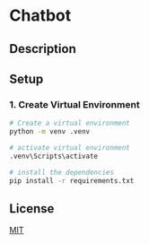 # Chatbot

## Description

## Setup

### 1. Create Virtual Environment
```bash
# Create a virtual environment
python -m venv .venv
```

```bash
# activate virtual environment
.venv\Scripts\activate
```

```bash
# install the dependencies
pip install -r requirements.txt
```

## License

[MIT](https://choosealicense.com/licenses/mit/)